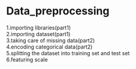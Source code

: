 # Data_preprocessing
1.importing libraries(part1)<br>
2.importing dataset(part1)<br>
3.taking care of missing data(part2)<br>
4.encoding categorical data(part2)<br>
5.splitting the dataset into training set and test set<br>
6.featuring scale<br>

